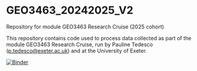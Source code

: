 # GEO3463_20242025_V2

Repository for module GEO3463 Research Cruise (2025 cohort)

This repository contains code used to process data collected as part of the module GEO3463 Research Cruise, run by Pauline Tedesco (p.tedesco@exeter.ac.uk) and at the University of Exeter.

[![Binder](https://mybinder.org/badge_logo.svg)](https://mybinder.org/v2/gh/PaulineTedesco/GEO3463_20242025_V2/master)
